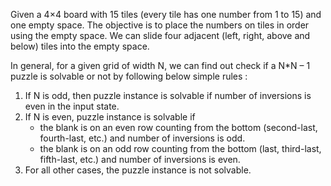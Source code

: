 Given a 4×4 board with 15 tiles (every tile has one number from 1 to 15) and one empty space. The objective is to place the numbers on tiles in order using the empty space. We can slide four adjacent (left, right, above and below) tiles into the empty space.

In general, for a given grid of width N, we can find out check if a N*N – 1 puzzle is solvable or not by following below simple rules : 
 

1. If N is odd, then puzzle instance is solvable if number of inversions is even in the input state.
2. If N is even, puzzle instance is solvable if
   * the blank is on an even row counting from the bottom (second-last, fourth-last, etc.) and number of inversions is odd.
   * the blank is on an odd row counting from the bottom (last, third-last, fifth-last, etc.) and number of inversions is even.
3. For all other cases, the puzzle instance is not solvable.

